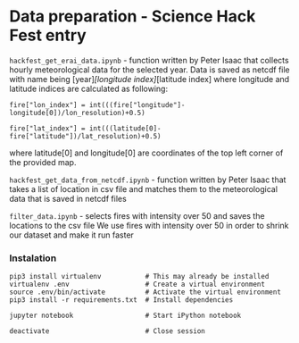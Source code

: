 # Data preparation - Science Hack Fest entry

`hackfest_get_erai_data.ipynb` - function written by Peter Isaac that collects hourly meteorological data for the selected year. Data is saved as netcdf file with name being [year]_[longitude index]_[latitude index]
where longitude and latitude indices are calculated as following: 

```
fire["lon_index"] = int(((fire["longitude"]-longitude[0])/lon_resolution)+0.5)

fire["lat_index"] = int(((latitude[0]-fire["latitude"])/lat_resolution)+0.5)
```

where latitude[0] and longitude[0] are coordinates of the top left corner of the provided map.
 

`hackfest_get_data_from_netcdf.ipynb` - function written by Peter Isaac that takes a list of location in csv file and matches them to the meteorological data that is saved in netcdf files

`filter_data.ipynb` - selects fires with intensity over 50 and saves the locations to the csv file
We use fires with intensity over 50 in order to shrink our dataset and make it run faster


### Instalation

```
pip3 install virtualenv           # This may already be installed
virtualenv .env                   # Create a virtual environment
source .env/bin/activate          # Activate the virtual environment
pip3 install -r requirements.txt  # Install dependencies

jupyter notebook                  # Start iPython notebook

deactivate                        # Close session
```

